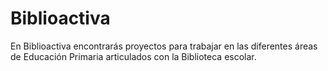 # Biblioactiva
En Biblioactiva encontrarás proyectos para trabajar en las diferentes áreas de Educación Primaria articulados con la Biblioteca escolar.
